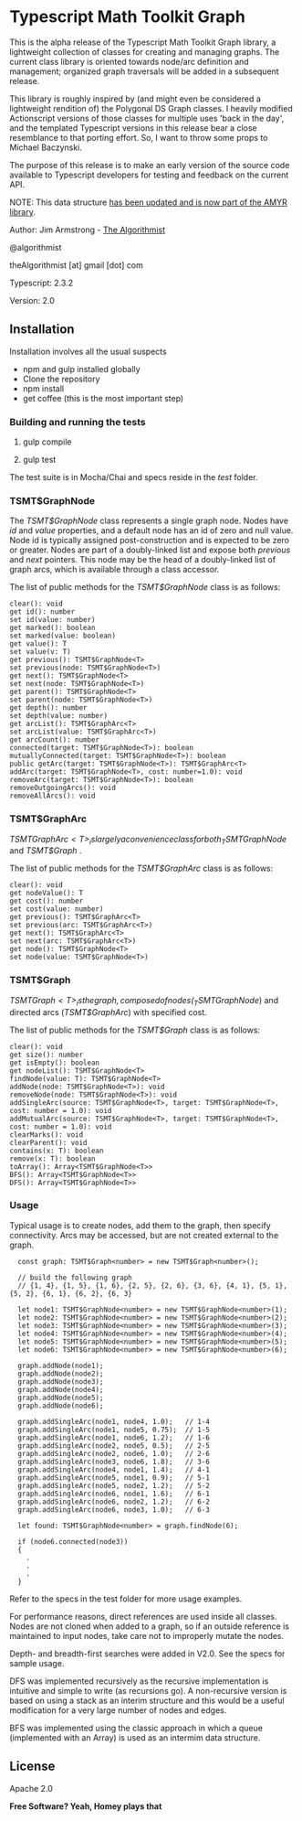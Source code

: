# Typescript Math Toolkit Graph

This is the alpha release of the Typescript Math Toolkit Graph library, a lightweight collection of classes for creating and managing graphs.  The current class library is oriented towards node/arc definition and management; organized graph traversals will be added in a subsequent release.

This library is roughly inspired by (and might even be considered a lightweight rendition of) the Polygonal DS Graph classes.  I heavily modified Actionscript versions of those classes for multiple uses 'back in the day', and the templated Typescript versions in this release bear a close resemblance to that porting effort.  So, I want to throw some props to Michael Baczynski.

The purpose of this release is to make an early version of the source code available to Typescript developers for testing and feedback on the current API.

NOTE:  This data structure [has been updated and is now part of the AMYR library](https://github.com/theAlgorithmist/AMYR).

Author:  Jim Armstrong - [The Algorithmist]

@algorithmist

theAlgorithmist [at] gmail [dot] com

Typescript: 2.3.2

Version: 2.0


## Installation

Installation involves all the usual suspects

  - npm and gulp installed globally
  - Clone the repository
  - npm install
  - get coffee (this is the most important step)


### Building and running the tests

1. gulp compile

2. gulp test

The test suite is in Mocha/Chai and specs reside in the _test_ folder.


### TSMT$GraphNode<T>

The _TSMT$GraphNode<T>_ class represents a single graph node.  Nodes have _id_ and _value_ properties, and a default node has an id of zero and null value.  Node id is typically assigned post-construction and is expected to be zero or greater.  Nodes are part of a doubly-linked list and expose both _previous_ and _next_ pointers.  This node may be the head of a doubly-linked list of graph arcs, which is available through a class accessor.

The list of public methods for the _TSMT$GraphNode<T>_ class is as follows:

```
clear(): void
get id(): number
set id(value: number)
get marked(): boolean
set marked(value: boolean)
get value(): T
set value(v: T)
get previous(): TSMT$GraphNode<T>
set previous(node: TSMT$GraphNode<T>)
get next(): TSMT$GraphNode<T>
set next(node: TSMT$GraphNode<T>)
get parent(): TSMT$GraphNode<T>
set parent(node: TSMT$GraphNode<T>)
get depth(): number
set depth(value: number)
get arcList(): TSMT$GraphArc<T>
set arcList(value: TSMT$GraphArc<T>)
get arcCount(): number
connected(target: TSMT$GraphNode<T>): boolean
mutuallyConnected(target: TSMT$GraphNode<T>): boolean
public getArc(target: TSMT$GraphNode<T>): TSMT$GraphArc<T>
addArc(target: TSMT$GraphNode<T>, cost: number=1.0): void
removeArc(target: TSMT$GraphNode<T>): boolean
removeOutgoingArcs(): void
removeAllArcs(): void

```

### TSMT$GraphArc<T>

_TSMT$GraphArc<T>_ is largely a convenience class for both _TSMT$GraphNode<T>_ and _TSMT$Graph<T>_ .

The list of public methods for the _TSMT$GraphArc<T>_ class is as follows:

```
clear(): void
get nodeValue(): T
get cost(): number
set cost(value: number)
get previous(): TSMT$GraphArc<T>
set previous(arc: TSMT$GraphArc<T>)
get next(): TSMT$GraphArc<T>
set next(arc: TSMT$GraphArc<T>)
get node(): TSMT$GraphNode<T>
set node(value: TSMT$GraphNode<T>)

```


### TSMT$Graph<T>

_TSMT$Graph<T>_ is the graph, composed of nodes (_TSMT$GraphNode<T>_) and directed arcs (_TSMT$GraphArc<T>_) with specified cost.

The list of public methods for the _TSMT$Graph<T>_ class is as follows:

```
clear(): void
get size(): number
get isEmpty(): boolean
get nodeList(): TSMT$GraphNode<T>
findNode(value: T): TSMT$GraphNode<T>
addNode(node: TSMT$GraphNode<T>): void
removeNode(node: TSMT$GraphNode<T>): void
addSingleArc(source: TSMT$GraphNode<T>, target: TSMT$GraphNode<T>, cost: number = 1.0): void
addMutualArc(source: TSMT$GraphNode<T>, target: TSMT$GraphNode<T>, cost: number = 1.0): void
clearMarks(): void
clearParent(): void
contains(x: T): boolean
remove(x: T): boolean
toArray(): Array<TSMT$GraphNode<T>>
BFS(): Array<TSMT$GraphNode<T>>
DFS(): Array<TSMT$GraphNode<T>>

```

### Usage

Typical usage is to create nodes, add them to the graph, then specify connectivity.  Arcs may be accessed, but are not created external to the graph.


```
  const graph: TSMT$Graph<number> = new TSMT$Graph<number>();

  // build the following graph
  // {1, 4}, {1, 5}, {1, 6}, {2, 5}, {2, 6}, {3, 6}, {4, 1}, {5, 1}, {5, 2}, {6, 1}, {6, 2}, {6, 3}

  let node1: TSMT$GraphNode<number> = new TSMT$GraphNode<number>(1);
  let node2: TSMT$GraphNode<number> = new TSMT$GraphNode<number>(2);
  let node3: TSMT$GraphNode<number> = new TSMT$GraphNode<number>(3);
  let node4: TSMT$GraphNode<number> = new TSMT$GraphNode<number>(4);
  let node5: TSMT$GraphNode<number> = new TSMT$GraphNode<number>(5);
  let node6: TSMT$GraphNode<number> = new TSMT$GraphNode<number>(6);

  graph.addNode(node1);
  graph.addNode(node2);
  graph.addNode(node3);
  graph.addNode(node4);
  graph.addNode(node5);
  graph.addNode(node6);

  graph.addSingleArc(node1, node4, 1.0);   // 1-4
  graph.addSingleArc(node1, node5, 0.75);  // 1-5
  graph.addSingleArc(node1, node6, 1.2);   // 1-6
  graph.addSingleArc(node2, node5, 0.5);   // 2-5
  graph.addSingleArc(node2, node6, 1.0);   // 2-6
  graph.addSingleArc(node3, node6, 1.8);   // 3-6
  graph.addSingleArc(node4, node1, 1.4);   // 4-1
  graph.addSingleArc(node5, node1, 0.9);   // 5-1
  graph.addSingleArc(node5, node2, 1.2);   // 5-2
  graph.addSingleArc(node6, node1, 1.6);   // 6-1
  graph.addSingleArc(node6, node2, 1.2);   // 6-2
  graph.addSingleArc(node6, node3, 1.0);   // 6-3

  let found: TSMT$GraphNode<number> = graph.findNode(6);

  if (node6.connected(node3))
  {
    .
    .
    .
  }
```


Refer to the specs in the test folder for more usage examples.

For performance reasons, direct references are used inside all classes.  Nodes are not cloned when added to a graph, so if an outside reference is maintained to input nodes, take care not to improperly mutate the nodes.

Depth- and breadth-first searches were added in V2.0.  See the specs for sample usage.

DFS was implemented recursively as the recursive implementation is intuitive and simple to write (as recursions go).  A non-recursive version is based on using a stack as an interim structure and this would be a useful modification for a very large number of nodes and edges.

BFS was implemented using the classic approach in which a queue (implemented with an Array) is used as an intermim data structure.


License
----

Apache 2.0

**Free Software? Yeah, Homey plays that**

[//]: # (kudos http://stackoverflow.com/questions/4823468/store-comments-in-markdown-syntax)

[The Algorithmist]: <https://www.linkedin.com/in/jimarmstrong>

